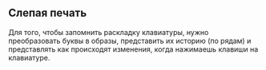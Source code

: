 
## Слепая печать

Для того, чтобы запомнить раскладку клавиатуры, нужно преобразовать
буквы в образы, представить их историю (по рядам) и представлять как
происходят изменения, когда нажимаешь клавиши на клавиатуре.
